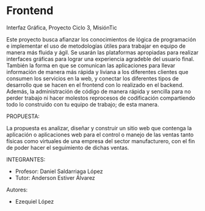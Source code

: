 # Frontend
Interfaz Gráfica, Proyecto Ciclo 3, MisiónTic 

Este proyecto busca afianzar los conocimientos de lógica de programación e implementar el uso de metodologías útiles para trabajar en equipo de manera más fluida y ágil. Se usarán las plataformas apropiadas para realizar interfaces gráficas para lograr una experiencia agradeble del usuario final. También la forma en que se comunican las aplicaciones para llevar información de manera más rápida y liviana a los diferentes clientes que consumen los servicios en la web, y conectar los diferentes tipos de desarrollo que se hacen en el frontend con lo realizado en el backend. Además, la administración de código de manera rápida y sencilla para no perder trabajo ni hacer molestos reprocesos de codificación compartiendo todo lo construido con tu equipo de trabajo; de esta manera.


PROPUESTA:

La propuesta es analizar, diseñar y construir un sitio web que contenga la aplicación o aplicaciones web para el control o manejo de las ventas tanto físicas como virtuales de una empresa del sector manufacturero, con el fin de poder hacer el seguimiento de dichas ventas.


INTEGRANTES:

- Profesor: Daniel Saldarriaga López
- Tutor: Anderson Estiver Álvarez

Autores:

- Ezequiel López

